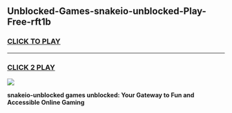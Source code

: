 
## Unblocked-Games-snakeio-unblocked-Play-Free-rft1b
<h3>
<a href="https://premium76.site?title=snakeio-unblocked&ref=19M">CLICK TO PLAY</a></h3>
<hr>

<h3>
<a href="https://premium76.site?title=snakeio-unblocked&ref=19M">CLICK 2 PLAY</a>
  
</h3>

<a href="https://premium76.site?title=snakeio-unblocked&ref=19M"><img src="https://clearcache.store/games.png"></a>


**snakeio-unblocked games unblocked: Your Gateway to Fun and Accessible Online Gaming**

